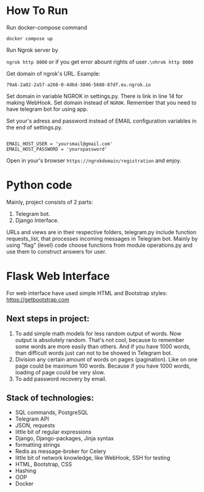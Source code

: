 # How To Run

Run docker-compose command 

<code>docker compose up</code>

Run Ngrok server by

<code>ngrok http 8000</code> or if you get error abount rights of user<code>.\nhrok http 8000</code>

Get domain of ngrok's URL. Example: 

<code>79a6-2a02-2a57-a268-0-4d6d-3846-5680-87df.eu.ngrok.io </code>

Set domain in variable NGROK in settings.py. There is link in line 14 for making WebHook. Set domain instead of <code>NGROK</code>. 
Remember that you need to have telegram bot for using app. 

Set your's adress and password instead of EMAIL configuration variables in the end of settings.py. 

<code>
EMAIL_HOST_USER = 'yoursmail@gmail.com'
EMAIL_HOST_PASSWORD = 'yourspassword'
</code>

Open in your's browser <code>https://ngrokdomain/registration</code> and enjoy. 

# Python code

Mainly, project consists of 2 parts:

1. Telegram bot.
2. Django Interface. 

URLs and views are in their respective folders, telegram.py include function requests_list, that processes incoming messages in Telegram bot. Mainly by using "flag" (level) code choose functions from module operations.py and use them to construct answers for user. 

# Flask Web Interface

For web interface have used simple HTML and Bootstrap styles: https://getbootstrap.com

## Next steps in project: 

1. To add simple math models for less random output of words. Now output is absolutely random. That's not cool, because to remember some words are more easily than others. And if you have 1000 words, than difficult words just can not to be showed in Telegram bot. 
2. Division any certain amount of words on pages (pagination). Like on one page could be maximum 100 words. Because if you have 1000 words, loading of page could be very slow. 
3. To add password recovery by email. 

## Stack of technologies: 
- SQL commands, PostgreSQL
- Telegram API
- JSON, requests
- little bit of regular expressions
- Django, Django-packages, Jinja syntax
- formatting strings
- Redis as message-broker for Celery
- little bit of network knowledge, like WebHook, SSH for testing  
- HTML, Bootstrap, CSS
- Hashing
- OOP
- Docker
